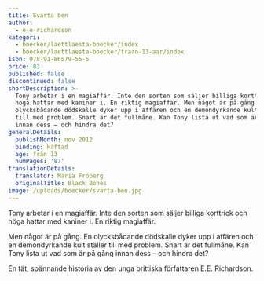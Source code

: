 ```yaml
---
title: Svarta ben
author:
  - e-e-richardson
kategori:
  - boecker/laettlaesta-boecker/index
  - boecker/laettlaesta-boecker/fraan-13-aar/index
isbn: 978-91-86579-55-5
price: 83
published: false
discontinued: false
shortDescription: >-
  Tony arbetar i en magiaffär. Inte den sorten som säljer billiga korttrick och
  höga hattar med kaniner i. En riktig magiaffär. Men något är på gång. En
  olycksbådande dödskalle dyker upp i affären och en demondyrkande kult ställer
  till med problem. Snart är det fullmåne. Kan Tony lista ut vad som är på gång
  innan dess – och hindra det?
generalDetails:
  publishMonth: nov 2012
  binding: Häftad
  age: från 13
  numPages: '87'
translationDetails:
  translator: Maria Fröberg
  originalTitle: Black Bones
image: /uploads/boecker/svarta-ben.jpg
---
```

Tony arbetar i en magiaffär. Inte den sorten som säljer billiga korttrick och höga hattar med kaniner i. En riktig magiaffär.

Men något är på gång. En olycksbådande dödskalle dyker upp i affären och en demondyrkande kult ställer till med problem. Snart är det fullmåne. Kan Tony lista ut vad som är på gång innan dess – och hindra det?

En tät, spännande historia av den unga brittiska författaren E.E. Richardson.
